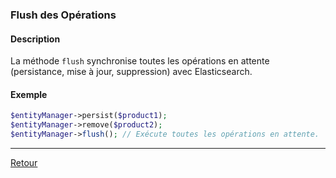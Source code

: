### Flush des Opérations

#### Description
La méthode `flush` synchronise toutes les opérations en attente (persistance, mise à jour, suppression) avec Elasticsearch.

#### Exemple
```php
$entityManager->persist($product1);
$entityManager->remove($product2);
$entityManager->flush(); // Exécute toutes les opérations en attente.
```

--- 

[Retour](./FEATURES_DOCUMENTATION.md)
